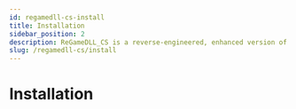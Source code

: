 ```yaml
---
id: regamedll-cs-install
title: Installation
sidebar_position: 2
description: ReGameDLL_CS is a reverse-engineered, enhanced version of the Counter-Strike GameDLL, featuring extended functionality, optimizations, and new API options.
slug: /regamedll-cs/install
---
```


<head>
  <title>ReGameDLL_CS: Installing | ReHLDS</title>
</head>

# Installation
